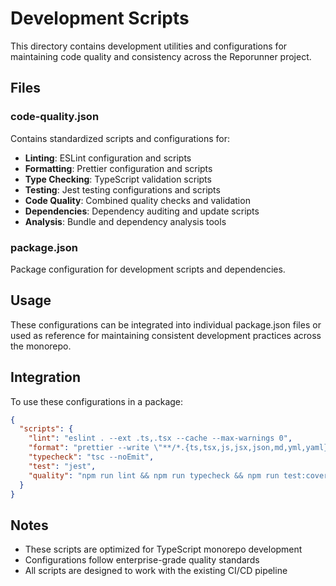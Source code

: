 # Development Scripts

This directory contains development utilities and configurations for maintaining code quality and consistency across the Reporunner project.

## Files

### code-quality.json
Contains standardized scripts and configurations for:
- **Linting**: ESLint configuration and scripts
- **Formatting**: Prettier configuration and scripts
- **Type Checking**: TypeScript validation scripts
- **Testing**: Jest testing configurations and scripts
- **Code Quality**: Combined quality checks and validation
- **Dependencies**: Dependency auditing and update scripts
- **Analysis**: Bundle and dependency analysis tools

### package.json
Package configuration for development scripts and dependencies.

## Usage

These configurations can be integrated into individual package.json files or used as reference for maintaining consistent development practices across the monorepo.

## Integration

To use these configurations in a package:

```json
{
  "scripts": {
    "lint": "eslint . --ext .ts,.tsx --cache --max-warnings 0",
    "format": "prettier --write \"**/*.{ts,tsx,js,jsx,json,md,yml,yaml}\"",
    "typecheck": "tsc --noEmit",
    "test": "jest",
    "quality": "npm run lint && npm run typecheck && npm run test:coverage"
  }
}
```

## Notes

- These scripts are optimized for TypeScript monorepo development
- Configurations follow enterprise-grade quality standards
- All scripts are designed to work with the existing CI/CD pipeline